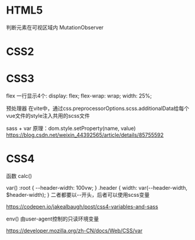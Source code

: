 # HTML5

判断元素在可视区域内
MutationObserver

# CSS2

# CSS3
flex
  一行显示4个: display: flex; flex-wrap: wrap;      width: 25%;

预处理器
  在vite中，通过css.preprocessorOptions.scss.additionalData给每个vue文件的style注入共用的scss文件

  sass + var 原理：dom.style.setProperty(name, value)
  https://blog.csdn.net/weixin_44392565/article/details/85755592

# CSS4
函数
calc()

var()
  :root { --header-width: 100vw; }
  .header { width: var(--header-width, $header-width); }
  二者都要以--开头，后者可以使用scss变量
  
  https://codepen.io/jakealbaugh/post/css4-variables-and-sass

env()
  由user-agent控制的只读环境变量

  https://developer.mozilla.org/zh-CN/docs/Web/CSS/var

